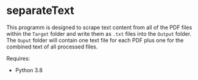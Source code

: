 # **separateText**

This programm is designed to scrape text content from all of the PDF files within the `Target` folder and write them as `.txt` files into the `Output` folder. The `Ouput` folder will contain one text file for each PDF plus one for the combined text of all processed files.

Requires:
- Python 3.8
